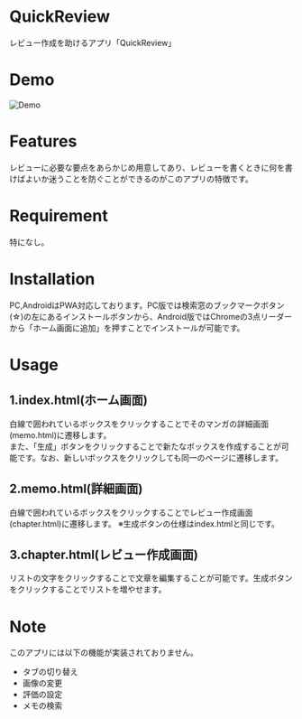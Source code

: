 # QuickReview
レビュー作成を助けるアプリ「QuickReview」
# Demo  
![Demo](https://github.com/user-attachments/assets/dd565fd9-0607-45c2-9f8c-3b36219e60bf)
# Features
レビューに必要な要点をあらかじめ用意してあり、レビューを書くときに何を書けばよいか迷うことを防ぐことができるのがこのアプリの特徴です。
# Requirement
特になし。
# Installation
PC,AndroidはPWA対応しております。PC版では検索窓のブックマークボタン(☆)の左にあるインストールボタンから、Android版ではChromeの3点リーダーから「ホーム画面に追加」を押すことでインストールが可能です。
# Usage
## 1.index.html(ホーム画面)
白線で囲われているボックスをクリックすることでそのマンガの詳細画面(memo.html)に遷移します。  
また、「生成」ボタンをクリックすることで新たなボックスを作成することが可能です。なお、新しいボックスをクリックしても同一のページに遷移します。
## 2.memo.html(詳細画面)
白線で囲われているボックスをクリックすることでレビュー作成画面(chapter.html)に遷移します。
※生成ボタンの仕様はindex.htmlと同じです。
## 3.chapter.html(レビュー作成画面)
リストの文字をクリックすることで文章を編集することが可能です。生成ボタンをクリックすることでリストを増やせます。
# Note
このアプリには以下の機能が実装されておりません。
* タブの切り替え
* 画像の変更
* 評価の設定
* メモの検索




